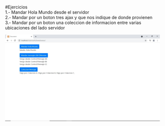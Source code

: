 #Ejercicios
<br>
1.- Mandar Hola Mundo desde el servidor<br>
2.- Mandar por un boton tres ajax y que nos indique de donde provienen<br>
3.- Mandar por un boton una coleccion de informacion entre varias ubicaciones del lado servidor


![Alt text](practica01.jpg)
